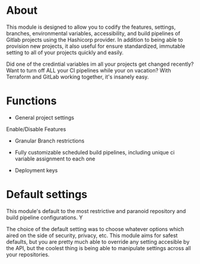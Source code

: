 
# About

This module is designed to allow you to codify the features, settings, branches, environmental variables, accessibility, and build pipelines of Gitlab projects using the Hashicorp provider. In addition to being able to provision new projects, it also useful for ensure standardized, immutable setting to all of your projects quickly and easily.

Did one of the credintial variables im all your projects get changed recently?  Want to turn off ALL your CI pipelines while your on vacation?  With Terraform and GitLab working together, it's insanely easy.

# Functions

* General project settings

Enable/Disable Features


* Granular Branch restrictions

* Fully customizable scheduled build pipelines, including unique ci variable assignment to each one

* Deployment keys

# Default settings

This module's default to the most restrictive and paranoid repository and build pipeline configurations. Y

The choice of the default setting was to choose whatever options which aired on the side of security, privacy, etc. This module aims for safest defaults, but you are pretty much able to override any setting accesible by the API, but the coolest thing is being able to manipulate settings across all your repositories.




